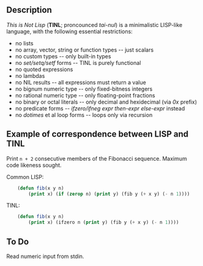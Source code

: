 Description
-----------

*This is Not Lisp* (**TINL**; proncounced *tai-nul*) is a minimalistic LISP-like language, with the following essential restrictions:

* no lists
* no array, vector, string or function types -- just scalars
* no custom types -- only built-in types
* no *set/setq/setf* forms -- TINL is purely functional
* no quoted expressions
* no lambdas
* no NIL results -- all expressions must return a value
* no bignum numeric type -- only fixed-bitness integers
* no rational numeric type -- only floating-point fractions
* no binary or octal literals -- only decimal and hexidecimal (via *0x* prefix)
* no predicate forms -- *ifzero/ifneg expr then-expr else-expr* instead
* no *dotimes* et al loop forms -- loops only via recursion

Example of correspondence between LISP and TINL
-----------------------------------------------

Print `n + 2` consecutive members of the Fibonacci sequence. Maximum code likeness sought.

Common LISP:

```lisp
	(defun fib(x y n)
		(print x) (if (zerop n) (print y) (fib y (+ x y) (- n 1))))
```

TINL:

```lisp
	(defun fib(x y n)
		(print x) (ifzero n (print y) (fib y (+ x y) (- n 1))))
```

To Do
-----

Read numeric input from stdin.
